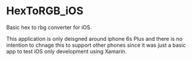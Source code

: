 # HexToRGB_iOS
Basic hex to rbg converter for iOS. 

This application is only deisgned around iphone 6s Plus and there is no intention to chnage this to 
support other phones since it was just a basic app to test iOS only development using Xamarin.
